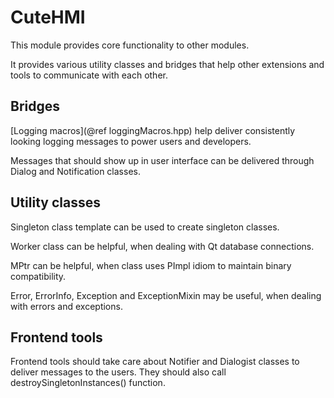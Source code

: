 # CuteHMI

This module provides core functionality to other modules.

It provides various utility classes and bridges that help other extensions and tools to communicate with each other.

## Bridges

[Logging macros](@ref loggingMacros.hpp) help deliver consistently looking logging messages to power users and developers.

Messages that should show up in user interface can be delivered through Dialog and Notification classes.

## Utility classes

Singleton class template can be used to create singleton classes.

Worker class can be helpful, when dealing with Qt database connections.

MPtr can be helpful, when class uses PImpl idiom to maintain binary compatibility.

Error, ErrorInfo, Exception and ExceptionMixin may be useful, when dealing with errors and exceptions.

## Frontend tools

Frontend tools should take care about Notifier and Dialogist classes to deliver messages to the users. They should also call
destroySingletonInstances() function.
